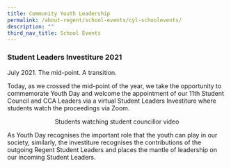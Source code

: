 ```yaml
---
title: Community Youth Leadership
permalink: /about-regent/school-events/cyl-schoolevents/
description: ""
third_nav_title: School Events
---
```

### **Student Leaders Investiture 2021**

July 2021. The mid-point. A transition.

Today, as we crossed the mid-point of the year, we take the opportunity to commemorate Youth Day and welcome the appointment of our 11th Student Council and CCA Leaders via a virtual Student Leaders Investiture where students watch the proceedings via Zoom.


<center>Students watching student councillor video</center>

As Youth Day recognises the important role that the youth can play in our society, similarly, the investiture recognises the contributions of the outgoing Regent Student Leaders and places the mantle of leadership on our incoming Student Leaders.